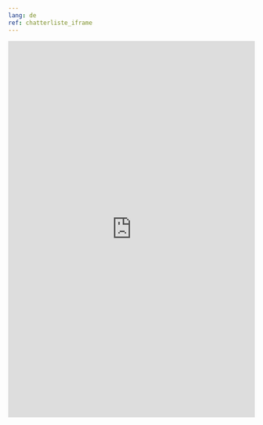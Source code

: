 ```yaml
---
lang: de
ref: chatterliste_iframe
---
```

<iframe src="https://www.denog.de/chatterliste/" width="100%" height="768" frameborder="0" scrolling="yes" marginheight="0" marginwidth="0" name="Chatterliste" title="DENOG Chatterliste">
  <!-- Textalternativen werden nicht unterstützt -->
</iframe>
